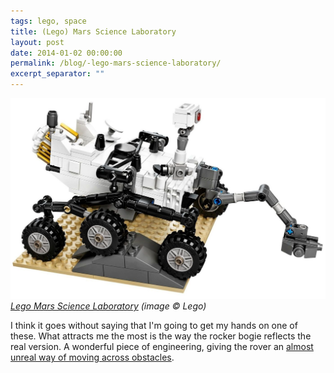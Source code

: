 ```yaml
---
tags: lego, space
title: (Lego) Mars Science Laboratory
layout: post
date: 2014-01-02 00:00:00
permalink: /blog/-lego-mars-science-laboratory/
excerpt_separator: ""
---
```


![lego_curiosity.jpg](/static/media/2014/01/img-1388699869799-raw.jpg)  
_[Lego Mars Science Laboratory](http://shop.lego.com/en-GB/NASA-Mars-Science-Laboratory-Curiosity-Rover-21104) (image © Lego)_

I think it goes without saying that I'm going to get my hands on one of these. What attracts me the most is the way the rocker bogie reflects the real version. A wonderful piece of engineering, giving the rover an [almost unreal way of moving across obstacles](http://www.youtube.com/watch?v=fYkCRTb2SBU).